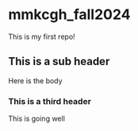 # mmkcgh_fall2024

This is my first repo!

## This is a sub header
Here is the body

### This is a third header
This is going well